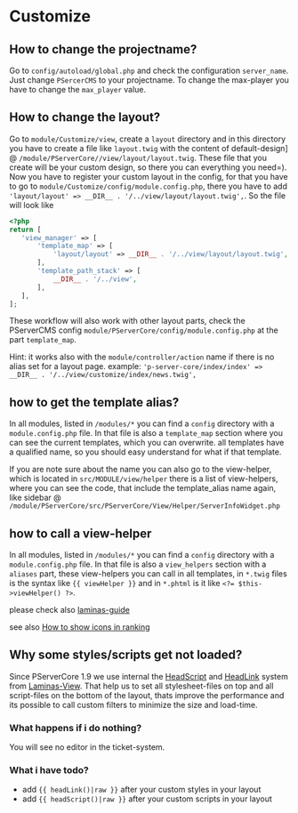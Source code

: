 # Customize

## How to change the projectname?

Go to `config/autoload/global.php` and check the configuration `server_name`. Just change `PSercerCMS` to your projectname.
To change the max-player you have to change the `max_player` value. 

## How to change the layout?

Go to `module/Customize/view`, create a `layout` directory and in this directory you have to create a file like `layout.twig` with the content of default-design] @ `/module/PServerCore//view/layout/layout.twig`.
These file that you create will be your custom design, so there you can everything you need=).
Now you have to register your custom layout in the config, for that you have to go to `module/Customize/config/module.config.php`, there you have to add `'layout/layout' => __DIR__ . '/../view/layout/layout.twig',`.
So the file will look like 
 
 ```php
<?php
return [
    'view_manager' => [
        'template_map' => [
            'layout/layout' => __DIR__ . '/../view/layout/layout.twig',
        ],
        'template_path_stack' => [
            __DIR__ . '/../view',
        ],
    ],
];
 ```
 
These workflow will also work with other layout parts, check the PServerCMS config `module/PServerCore/config/module.config.php` at the part `template_map`.

Hint: it works also with the `module/controller/action` name if there is no alias set for a layout page.
example: `'p-server-core/index/index' => __DIR__ . '/../view/customize/index/news.twig',`

## how to get the template alias?

In all modules, listed in `/modules/*` you can find a `config` directory with a `module.config.php` file.
In that file is also a `template_map` section where you can see the current templates, which you can overwrite. all templates have a qualified name, so you should easy understand for what if that template.

If you are note sure about the name you can also go to the view-helper, which is located in `src/MODULE/view/helper` there is a list of view-helpers, where you can see the code, that include the template_alias name again, like sidebar @  `/module/PServerCore/src/PServerCore/View/Helper/ServerInfoWidget.php`
 
## how to call a view-helper

In all modules, listed in `/modules/*` you can find a `config` directory with a `module.config.php` file.
In that file is also a `view_helpers` section with a `aliases` part, these view-helpers you can call in all templates, in `*.twig` files is the syntax like `{{ viewHelper }}` and in `*.phtml` is it like `<?= $this->viewHelper() ?>`.

please check also [laminas-guide](https://docs.laminas.dev/laminas-view/helpers/intro/)

see also [How to show icons in ranking](/general-setup/RANKING_ICONS.md)

## Why some styles/scripts get not loaded?

Since PServerCore 1.9 we use internal the [HeadScript](https://docs.laminas.dev/laminas-view/helpers/head-script/) and [HeadLink](https://docs.zendframework.com/zend-view/helpers/head-link/) system from [Laminas-View](https://docs.laminas.dev/laminas-view/).
That help us to set all stylesheet-files on top and all script-files on the bottom of the layout, thats improve the performance and its possible to call custom filters to minimize the size and load-time.

### What happens if i do nothing?

You will see no editor in the ticket-system.

### What i have todo?

- add `{{ headLink()|raw }}` after your custom styles in your layout
- add `{{ headScript()|raw }}` after your custom scripts in your layout
